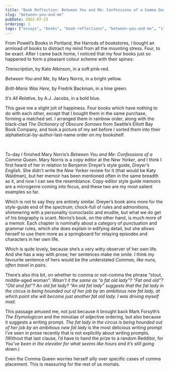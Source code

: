 ```yaml
---
title: "Book Reflection: Between You and Me: Confessions of a Comma Queen"
slug: "between-you-and-me"
pubDate: 2022-07-23
ordering: 1
tags: ["essays", "books", "book-reflections", "between-you-and-me", "its-all-relative", "powells-books", "grammar", "benjamin-dreyer"]
---
```


<span class="small-caps">From Powell’s Books in Portland</span>, the Harrods of bookstores, I bought an armload of books to distract my mind from all the mounting stress. Four, to be exact. After I came back home, I noticed that my four books just so happened to form a pleasant colour scheme with their spines:

_Transcription_, by Kate Atkinson, in a soft pink-red.

_Between You and Me_, by Mary Norris, in a bright yellow.

_Britt-Marie Was Here_, by Fredrik Backman, in a lime green.

_It’s All Relative_, by A.J. Jacobs, in a bold blue.

This gave me a slight jolt of happiness. Four books which have nothing to do with each other, except that I bought them in the same purchase, forming a matched set. I arranged them in rainbow order, along with the black-clad _The Dictionary of Obscure Sorrows_ from Seattle’s Elliott Bay Book Company, and took a picture of my set before I sorted them into their alphabetical-by-author-last-name order on my bookshelf.

<br />

To-day I finished Mary Norris’s _Between You and Me: Confessions of a Comma Queen_. Mary Norris is a copy editor at the _New Yorker_, and I think I first heard of her in relation to Benjamin Dreyer’s style guide, _Dreyer’s English_. She didn’t write the _New Yorker_ review for it (that would be Katy Waldman), but her memoir has been mentioned often in the same breadth as it, and now I can see the resemblance. Copy-editor style guide memoirs are a microgenre coming into focus, and these two are my most salient examples so far.

Which is not to say they are entirely similar. Dreyer’s book aims more for the style-guide end of the spectrum; chock-full of rules and admonitions, shimmering with a personality iconoclastic and erudite, but what we do get of his biography is scant. Norris’s book, on the other hand, is much more of a memoir. Each chapter is nominally about a category of punctuation and grammar rules, which she does explain in edifying detail, but she allows herself to use them more as a springboard for relaying episodes and characters in her own life.

Which is quite lovely, because she’s a very witty observer of her own life. And she has a way with prose; her sentences make me smile. I think my favourite sentence of hers would be the understated _Commas, like nuns, often travel in pairs_.

There’s also this bit, on whether to comma or not-comma the phrase “stout, middle-aged woman”: _Wasn’t it the same as “a fat old lady”? “Fat and old”? “Old and fat”? An old fat lady? “An old fat lady” suggests that the fat lady in the circus is being hounded out of her job by an ambitious new fat lady, at which point she will become just another fat old lady. I was driving myself mad_.

This passage amused me, not just because it brought back Mark Forsyth’s _The Etymologicon_ and the minutiae of adjective ordering, but also because it suggests a writing prompt. _The fat lady in the circus is being hounded out of her job by an ambitious new fat lady_ is the most delicious writing prompt I’ve seen in prose recently that is not explicitly about writing prompts. (Without that last clause, I’d have to hand the prize to a random Redditor, for _You’ve been in the elevator for what seems like hours and it’s still going down_.)

Even the Comma Queen worries herself silly over specific cases of comma placement. This is reassuring for the rest of us mortals.